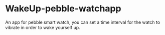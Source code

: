 WakeUp-pebble-watchapp
======================

An app for pebble smart watch, you can set a time interval for the watch to vibrate in order to wake yourself up.
